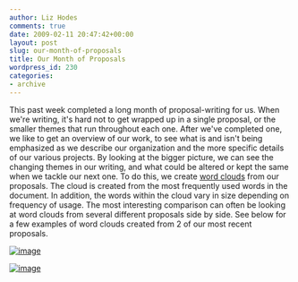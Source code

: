 ```yaml
---
author: Liz Hodes
comments: true
date: 2009-02-11 20:47:42+00:00
layout: post
slug: our-month-of-proposals
title: Our Month of Proposals
wordpress_id: 230
categories:
- archive
---
```


This past week completed a long month of proposal-writing for us. When we're writing, it's hard not to get wrapped up in a single proposal, or the smaller themes that run throughout each one. After we've completed one, we like to get an overview of our work, to see what is and isn't being emphasized as we describe our organization and the more specific details of our various projects. By looking at the bigger picture, we can see the changing themes in our writing, and what could be altered or kept the same when we tackle our next one. To do this, we create [word clouds](http://www.wordle.net/) from our proposals. The cloud is created from the most frequently used words in the document. In addition, the words within the cloud vary in size depending on frequency of usage. The most interesting comparison can often be looking at word clouds from several different proposals side by side. See below for a few examples of word clouds created from 2 of our most recent proposals.


[![image](https://s3.amazonaws.com/digidem-www/wp-content/uploads/2009/02/wordle-12-300x231.jpg)](https://s3.amazonaws.com/digidem-www/wp-content/uploads/2009/02/wordle-12.jpg)




[![image](https://s3.amazonaws.com/digidem-www/wp-content/uploads/2009/02/wordle-3-300x231.jpg)](https://s3.amazonaws.com/digidem-www/wp-content/uploads/2009/02/wordle-3.jpg)





[
](https://s3.amazonaws.com/digidem-www/wp-content/uploads/2009/02/ned-wordle.jpg)
